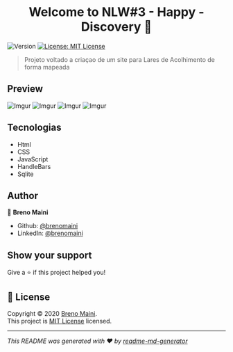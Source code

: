 <h1 align="center">Welcome to NLW#3 - Happy - Discovery 👋</h1>
<p>
  <img alt="Version" src="https://img.shields.io/badge/version-(1.0.2)-blue.svg?cacheSeconds=2592000" />
  <a href="https://choosealicense.com/licenses/mit/" target="_blank">
    <img alt="License: MIT License" src="https://img.shields.io/badge/License-MIT License-yellow.svg" />
  </a>
</p>

> Projeto voltado a criaçao de um site para  Lares de Acolhimento de forma mapeada
## Preview

 ![Imgur](https://imgur.com/CvQOCWA.png)
 ![Imgur](https://imgur.com/DBNWpdj.png)
 ![Imgur](https://imgur.com/DoNGFAp.png)
 ![Imgur](https://imgur.com/Zs3rV04.png)

## Tecnologias

 - Html
 - CSS
 - JavaScript
 - HandleBars
 - Sqlite
## Author

👤 **Breno Maini**

* Github: [@brenomaini](https://github.com/brenomaini)
* LinkedIn: [@brenomaini](https://linkedin.com/in/brenomaini)


## Show your support

Give a ⭐️ if this project helped you!

## 📝 License

Copyright © 2020 [Breno Maini](https://github.com/brenomaini).<br />
This project is [MIT License](https://choosealicense.com/licenses/mit/) licensed.

***
_This README was generated with ❤️ by [readme-md-generator](https://github.com/kefranabg/readme-md-generator)_
